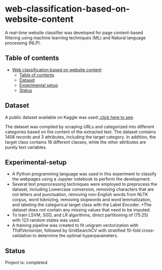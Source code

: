 # web-classification-based-on-website-content
A real-time website classifier was developed for page content-based filtering using machine learning techniques (ML) and Natural language processing (NLP).

## Table of contents
- [Web classification based on website content](#web-classification-based-on-website-content)
  - [Table of contents](#table-of-contents)
  - [Dataset](#dataset)
  - [Experimental setup](#Experimental-setup)
  - [Status](#status)


## Dataset
A public dataset available on Kaggle was used:[ click here to see](https://www.kaggle.com/datasets/hetulmehta/website-classification).

The dataset was compiled by scraping URLs and categorized into different categories based on the content of the extracted text. The dataset contains 1408 records and 3 attributes, including the target category. In addition, the target class contains 16 different classes, while the other attributes are purely text variables.

## Experimental-setup
* A Python programming language was used in this experiment to classify the webpages using a Jupyter notebook to perform the development. 
* Several text preprocessing techniques were employed to preprocess the dataset, including Lowercase conversion, removing characters that are not letters and punctuation, removing non-English words from NLTK corpus, word toknizing, removing stopwords and word lemmatization, and labeling the categorical target class with the Label Encoder.
*The dataset does not contain any missing values that need to be imputed.
* To train LSVM, SGD, and LR algorithms, direct partitioning of (75:25) with 123 random states was used. 
* A training pipeline was created to fit unigram vectorization with TfidfVectorizer, followed by GridSearchCV with stratified 10-fold cross-validation to determine the optimal hyperparameters.

## Status
Project is: _completed_.
